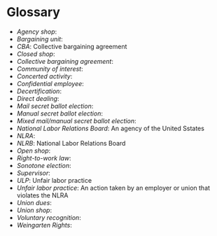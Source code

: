 # Glossary

- _Agency shop_:
- _Bargaining unit_:
- _CBA_: Collective bargaining agreement
- _Closed shop_:
- _Collective bargaining agreement_:
- _Community of interest_:
- _Concerted activity_:
- _Confidential employee_:
- _Decertification_:
- _Direct dealing_:
- _Mail secret ballot election_:
- _Manual secret ballot election_:
- _Mixed mail/manual secret ballot election_:
- _National Labor Relations Board_: An agency of the United Sstates 
- _NLRA_:
- _NLRB_: National Labor Relations Board
- _Open shop_:
- _Right-to-work law_:
- _Sonotone election_:
- _Supervisor_:
- _ULP_: Unfair labor practice
- _Unfair labor practice_: An action taken by an employer or union that violates the NLRA
- _Union dues_:
- _Union shop_:
- _Voluntary recognition_:
- _Weingarten Rights_:
